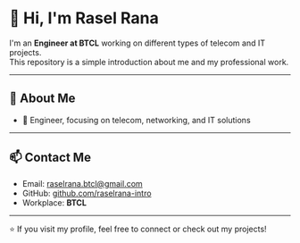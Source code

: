 # 👋 Hi, I'm Rasel Rana  

I'm an **Engineer at BTCL** working on different types of telecom and IT projects.  
This repository is a simple introduction about me and my professional work.  

---

## 🚀 About Me  
- 🔧 Engineer, focusing on telecom, networking, and IT solutions  

---


## 📫 Contact Me  
- Email: raselrana.btcl@gmail.com  
- GitHub: [github.com/raselrana-intro](https://github.com/raselrana-intro)  
- Workplace: **BTCL**  

---

⭐ If you visit my profile, feel free to connect or check out my projects!
